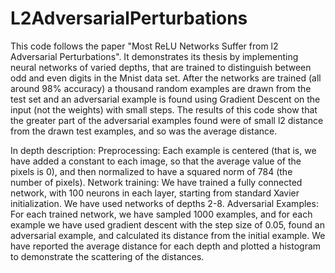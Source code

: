 # L2AdversarialPerturbations

This code follows the paper "Most ReLU Networks Suffer from l2 Adversarial Perturbations". It demonstrates its thesis by implementing 
neural networks of varied depths, that are trained to distinguish between odd and even digits in the Mnist data set. After the 
networks are trained (all around 98% accuracy) a thousand random examples are drawn from the test set and an adversarial example is
found using Gradient Descent on the input (not the weights) with small steps. The results of this code show that the greater part of
the adversarial examples found were of small l2 distance from the drawn test examples, and so was the average distance.

In depth description:
Preprocessing: Each example is centered (that is, we have added a constant to each image, so that the average value of the pixels is 0), 
and then normalized to have a squared norm of 784 (the number of pixels).
Network training:  We have trained a fully connected network, with 100 neurons in each layer, starting from standard Xavier initialization. 
We have used networks of depths 2-8.
Adversarial Examples: For each trained network, we have sampled 1000 examples, and for each example we have used gradient descent with 
the step size of 0.05, found an adversarial example, and calculated its distance from the initial example. 
We have reported the average distance for each depth and plotted a histogram to demonstrate the scattering of the distances.
